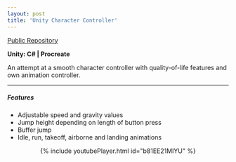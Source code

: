 ```yaml
---
layout: post
title: 'Unity Character Controller'
---
```

<div class="social-media">
    <a href="https://github.com/rosehairedsheep/Hornbill" target="_blank"><i class="fa fa-github" aria-hidden="true"></i> Public Repository</a>
</div>

<b>Unity: C# | Procreate</b>

An attempt at a smooth character controller with quality-of-life features and own animation controller.

---
##### Features

- Adjustable speed and gravity values
- Jump height depending on length of button press
- Buffer jump
- Idle, run, takeoff, airborne and landing animations

<div align="center">
{% include youtubePlayer.html id="b81EE21MIYU" %}
</div>